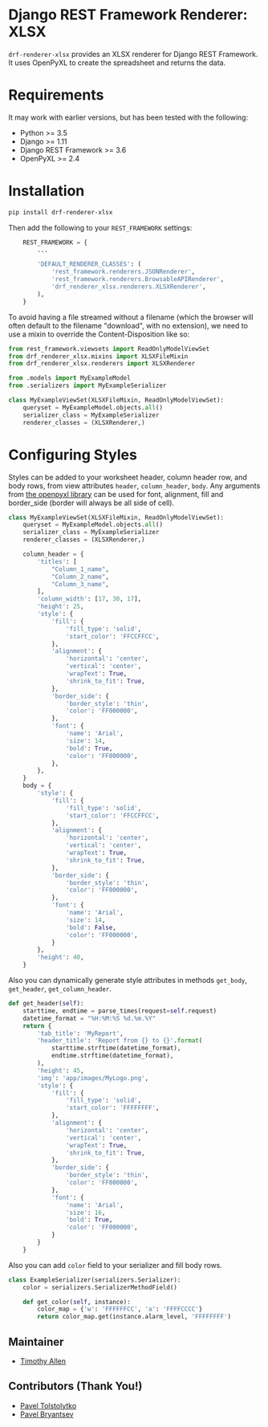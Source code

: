 # Django REST Framework Renderer: XLSX

`drf-renderer-xlsx` provides an XLSX renderer for Django REST Framework. It uses OpenPyXL to create the spreadsheet and returns the data.

# Requirements

It may work with earlier versions, but has been tested with the following:

* Python >= 3.5
* Django >= 1.11
* Django REST Framework >= 3.6
* OpenPyXL >= 2.4

# Installation

```bash
pip install drf-renderer-xlsx
```

Then add the following to your `REST_FRAMEWORK` settings:

```python
    REST_FRAMEWORK = {
        ...

        'DEFAULT_RENDERER_CLASSES': (
            'rest_framework.renderers.JSONRenderer',
            'rest_framework.renderers.BrowsableAPIRenderer',
            'drf_renderer_xlsx.renderers.XLSXRenderer',
        ),
    }
```

To avoid having a file streamed without a filename (which the browser will often default to the filename "download", with no extension), we need to use a mixin to override the Content-Disposition like so:

```python
from rest_framework.viewsets import ReadOnlyModelViewSet
from drf_renderer_xlsx.mixins import XLSXFileMixin
from drf_renderer_xlsx.renderers import XLSXRenderer

from .models import MyExampleModel
from .serializers import MyExampleSerializer

class MyExampleViewSet(XLSXFileMixin, ReadOnlyModelViewSet):
    queryset = MyExampleModel.objects.all()
    serializer_class = MyExampleSerializer
    renderer_classes = (XLSXRenderer,)
```

# Configuring Styles 

Styles can be added to your worksheet header, column header row, and body rows, from view attributes `header`, `column_header`, `body`. Any arguments from [the openpyxl library](https://openpyxl.readthedocs.io/en/stable/styles.html) can be used for font, alignment, fill and border_side (border will always be all side of cell).   

```python
class MyExampleViewSet(XLSXFileMixin, ReadOnlyModelViewSet):
    queryset = MyExampleModel.objects.all()
    serializer_class = MyExampleSerializer
    renderer_classes = (XLSXRenderer,)

    column_header = {
        'titles': [
            "Column_1_name",
            "Column_2_name",
            "Column_3_name",
        ],
        'column_width': [17, 30, 17],
        'height': 25,
        'style': {
            'fill': {
                'fill_type': 'solid',
                'start_color': 'FFCCFFCC',
            },
            'alignment': {
                'horizontal': 'center',
                'vertical': 'center',
                'wrapText': True,
                'shrink_to_fit': True,
            },
            'border_side': {
                'border_style': 'thin',
                'color': 'FF000000',
            },
            'font': {
                'name': 'Arial',
                'size': 14,
                'bold': True,
                'color': 'FF000000',
            },
        },
    }
    body = {
        'style': {
            'fill': {
                'fill_type': 'solid',
                'start_color': 'FFCCFFCC',
            },
            'alignment': {
                'horizontal': 'center',
                'vertical': 'center',
                'wrapText': True,
                'shrink_to_fit': True,
            },
            'border_side': {
                'border_style': 'thin',
                'color': 'FF000000',
            },
            'font': {
                'name': 'Arial',
                'size': 14,
                'bold': False,
                'color': 'FF000000',
            }
        },
        'height': 40,
    }
```

Also you can dynamically generate style attributes in methods `get_body`, `get_header`, `get_column_header`.

```python
def get_header(self):
    starttime, endtime = parse_times(request=self.request)
    datetime_format = "%H:%M:%S %d.%m.%Y"
    return {
        'tab_title': 'MyReport',
        'header_title': 'Report from {} to {}'.format(
            starttime.strftime(datetime_format),
            endtime.strftime(datetime_format),
        ),
        'height': 45,
        'img': 'app/images/MyLogo.png',
        'style': {
            'fill': {
                'fill_type': 'solid',
                'start_color': 'FFFFFFFF',
            },
            'alignment': {
                'horizontal': 'center',
                'vertical': 'center',
                'wrapText': True,
                'shrink_to_fit': True,
            },
            'border_side': {
                'border_style': 'thin',
                'color': 'FF000000',
            },
            'font': {
                'name': 'Arial',
                'size': 16,
                'bold': True,
                'color': 'FF000000',
            }
        }
    }
```

Also you can add `color` field to your serializer and fill body rows.

```python
class ExampleSerializer(serializers.Serializer):
    color = serializers.SerializerMethodField()

    def get_color(self, instance):
        color_map = {'w': 'FFFFFFCC', 'a': 'FFFFCCCC'}
        return color_map.get(instance.alarm_level, 'FFFFFFFF')
```

## Maintainer

* [Timothy Allen](https://github.com/FlipperPA)

## Contributors (Thank You!)

* [Pavel Tolstolytko](https://github.com/eshikvtumane)
* [Pavel Bryantsev](https://github.com/Tigven)
